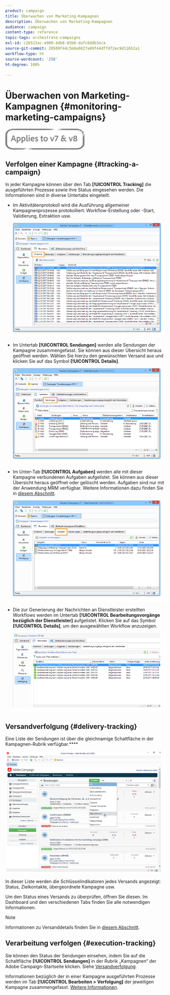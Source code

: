 ```yaml
---
product: campaign
title: Überwachen von Marketing-Kampagnen
description: Überwachen von Marketing-Kampagnen
audience: campaign
content-type: reference
topic-tags: orchestrate-campaigns
exl-id: c2b523ac-e900-4db8-85b0-dafc6ddb3eca
source-git-commit: 20509f44c5b8e0827a09f44dffdf2ec9d11652a1
workflow-type: ht
source-wordcount: '258'
ht-degree: 100%

---
```


# Überwachen von Marketing-Kampagnen {#monitoring-marketing-campaigns}

![](../../assets/common.svg)

## Verfolgen einer Kampagne {#tracking-a-campaign}

In jeder Kampagne können über den Tab **[!UICONTROL Tracking]** die ausgeführten Prozesse sowie ihre Status eingesehen werden. Die Informationen sind in diverse Untertabs eingeteilt.

* Im Aktivitätenprotokoll wird die Ausführung allgemeiner Kampagnenprozesse protokolliert: Workflow-Erstellung oder -Start, Validierung, Extraktion usw.

   ![](assets/s_ncs_user_op_edit_exe_tab_a.png)

* Im Untertab **[!UICONTROL Sendungen]** werden alle Sendungen der Kampagne zusammengefasst. Sie können aus dieser Übersicht heraus geöffnet werden. Wählen Sie hierzu den gewünschten Versand aus und klicken Sie auf das Symbol **[!UICONTROL Details]**.

   ![](assets/s_ncs_user_op_edit_exe_tab_b.png)

* Im Unter-Tab **[!UICONTROL Aufgaben]** werden alle mit dieser Kampagne verbundenen Aufgaben aufgelistet. Sie können aus dieser Übersicht heraus geöffnet oder gelöscht werden. Aufgaben sind nur mit der Anwendung MRM verfügbar. Weitere Informationen dazu finden Sie in [diesem Abschnitt](../../mrm/using/creating-and-managing-tasks.md).

   ![](assets/s_ncs_user_op_edit_exe_tab_e.png)

* Die zur Generierung der Nachrichten an Dienstleister erstellten Workflows werden im Untertab **[!UICONTROL Bearbeitungsvorgänge bezüglich der Dienstleister]** aufgelistet. Klicken Sie auf das Symbol **[!UICONTROL Details]**, um den ausgewählten Workflow anzuzeigen.

   ![](assets/s_ncs_user_op_edit_exe_tab_d.png)

## Versandverfolgung {#delivery-tracking}

Eine Liste der Sendungen ist über die gleichnamige Schaltfläche in der Kampagnen-Rubrik verfügbar.****

![](assets/s_ncs_user_op_del_state_from_homepage.png)

In dieser Liste werden die Schlüsselindikatoren jedes Versands angezeigt: Status, Zielkontakte, übergeordnete Kampagne usw.

Um den Status eines Versands zu überprüfen, öffnen Sie diesen. Im Dashboard und den verschiedenen Tabs finden Sie alle notwendigen Informationen.

>[!NOTE]
>
>Informationen zu Versanddetails finden Sie in [diesem Abschnitt](../../delivery/using/about-message-tracking.md).

## Verarbeitung verfolgen {#execution-tracking}

Sie können den Status der Sendungen einsehen, indem Sie auf die Schaltfläche **[!UICONTROL Sendungen]** in der Rubrik „Kampagnen“ der Adobe Campaign-Startseite klicken. Siehe [Versandverfolgung](#delivery-tracking).

Informationen bezüglich der in einer Kampagne ausgeführten Prozesse werden im Tab **[!UICONTROL Bearbeiten > Verfolgung]** der jeweiligen Kampagne zusammengefasst. [Weitere Informationen](#tracking-a-campaign).
